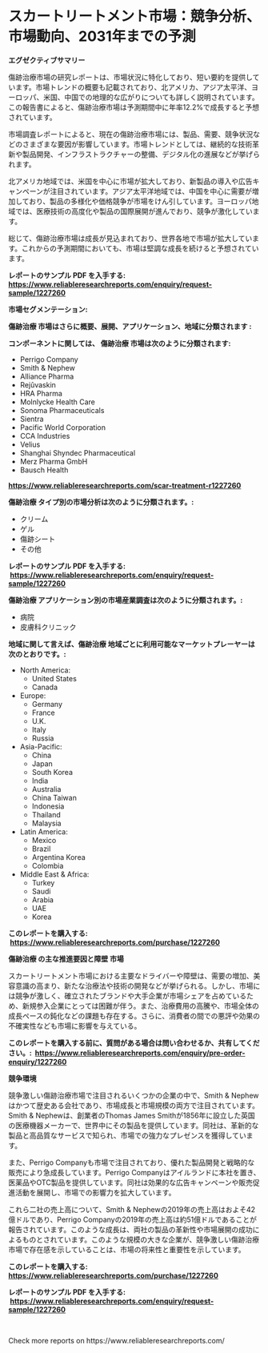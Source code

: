 <p><h1>スカートリートメント市場：競争分析、市場動向、2031年までの予測</h1></p><p><strong>エグゼクティブサマリー</strong></p>
<p><p>傷跡治療市場の研究レポートは、市場状況に特化しており、短い要約を提供しています。市場トレンドの概要も記載されており、北アメリカ、アジア太平洋、ヨーロッパ、米国、中国での地理的な広がりについても詳しく説明されています。この報告書によると、傷跡治療市場は予測期間中に年率12.2%で成長すると予想されています。</p><p>市場調査レポートによると、現在の傷跡治療市場には、製品、需要、競争状況などのさまざまな要因が影響しています。市場トレンドとしては、継続的な技術革新や製品開発、インフラストラクチャーの整備、デジタル化の進展などが挙げられます。</p><p>北アメリカ地域では、米国を中心に市場が拡大しており、新製品の導入や広告キャンペーンが注目されています。アジア太平洋地域では、中国を中心に需要が増加しており、製品の多様化や価格競争が市場をけん引しています。ヨーロッパ地域では、医療技術の高度化や製品の国際展開が進んでおり、競争が激化しています。</p><p>総じて、傷跡治療市場は成長が見込まれており、世界各地で市場が拡大しています。これからの予測期間においても、市場は堅調な成長を続けると予想されています。</p></p>
<p><strong>レポートのサンプル PDF を入手する: <a href="https://www.reliableresearchreports.com/enquiry/request-sample/1227260">https://www.reliableresearchreports.com/enquiry/request-sample/1227260</a></strong></p>
<p><strong>市場セグメンテーション:</strong></p>
<p><strong> 傷跡治療 市場はさらに概要、展開、アプリケーション、地域に分類されます :</strong></p>
<p><strong>コンポーネントに関しては、 傷跡治療 市場は次のように分類されます: &nbsp;</strong></p>
<p><ul><li>Perrigo Company</li><li>Smith & Nephew</li><li>Alliance Pharma</li><li>Rejûvaskin</li><li>HRA Pharma</li><li>Molnlycke Health Care</li><li>Sonoma Pharmaceuticals</li><li>Sientra</li><li>Pacific World Corporation</li><li>CCA Industries</li><li>Velius</li><li>Shanghai Shyndec Pharmaceutical</li><li>Merz Pharma GmbH</li><li>Bausch Health</li></ul></p>
<p><strong><a href="https://www.reliableresearchreports.com/scar-treatment-r1227260">https://www.reliableresearchreports.com/scar-treatment-r1227260</a></strong></p>
<p><strong> 傷跡治療 タイプ別の市場分析は次のように分類されます。:</strong></p>
<p><ul><li>クリーム</li><li>ゲル</li><li>傷跡シート</li><li>その他</li></ul></p>
<p><strong>レポートのサンプル PDF を入手する: &nbsp;<a href="https://www.reliableresearchreports.com/enquiry/request-sample/1227260">https://www.reliableresearchreports.com/enquiry/request-sample/1227260</a></strong></p>
<p><strong> 傷跡治療 アプリケーション別の市場産業調査は次のように分類されます。:</strong></p>
<p><ul><li>病院</li><li>皮膚科クリニック</li></ul></p>
<p><strong>地域に関して言えば、傷跡治療 地域ごとに利用可能なマーケットプレーヤーは次のとおりです。:</strong></p>
<p><ul>
    <li>
        North America:
        <ul>
            <li>United States</li>
            <li>Canada</li>
        </ul>
    </li>
    <li>
        Europe:
        <ul>
            <li>Germany</li>
            <li>France</li>
            <li>U.K.</li>
            <li>Italy</li>
            <li>Russia</li>
        </ul>
    </li>
    <li>
        Asia-Pacific:
        <ul>
            <li>China</li>
            <li>Japan</li>
            <li>South Korea</li>
            <li>India</li>
            <li>Australia</li>
            <li>China Taiwan</li>
            <li>Indonesia</li>
            <li>Thailand</li>
            <li>Malaysia</li>
        </ul>
    </li>
    <li>
        Latin America:
        <ul>
            <li>Mexico</li>
            <li>Brazil</li>
            <li>Argentina Korea</li>
            <li>Colombia</li>
        </ul>
    </li>
    <li>
        Middle East & Africa:
        <ul>
            <li>Turkey</li>
            <li>Saudi</li>
            <li>Arabia</li>
            <li>UAE</li>
            <li>Korea</li>
        </ul>
    </li>
    </ul></p>
<p><strong>このレポートを購入する: &nbsp;<a href="https://www.reliableresearchreports.com/purchase/1227260">https://www.reliableresearchreports.com/purchase/1227260</a></strong></p>
<p><strong>傷跡治療 の主な推進要因と障壁 市場</strong></p>
<p><p>スカートリートメント市場における主要なドライバーや障壁は、需要の増加、美容意識の高まり、新たな治療法や技術の開発などが挙げられる。しかし、市場には競争が激しく、確立されたブランドや大手企業が市場シェアを占めているため、新規参入企業にとっては困難が伴う。また、治療費用の高騰や、市場全体の成長ペースの鈍化などの課題も存在する。さらに、消費者の間での悪評や効果の不確実性なども市場に影響を与えている。</p></p>
<p><strong>このレポートを購入する前に、質問がある場合は問い合わせるか、共有してください。:&nbsp; <a href="https://www.reliableresearchreports.com/enquiry/pre-order-enquiry/1227260">https://www.reliableresearchreports.com/enquiry/pre-order-enquiry/1227260</a></strong></p>
<p><strong>競争環境</strong></p>
<p><p>競争激しい傷跡治療市場で注目されるいくつかの企業の中で、Smith & Nephewはかつて歴史ある会社であり、市場成長と市場規模の両方で注目されています。Smith & Nephewは、創業者のThomas James Smithが1856年に設立した英国の医療機器メーカーで、世界中にその製品を提供しています。同社は、革新的な製品と高品質なサービスで知られ、市場での強力なプレゼンスを獲得しています。</p><p>また、Perrigo Companyも市場で注目されており、優れた製品開発と戦略的な販売により急成長しています。Perrigo Companyはアイルランドに本社を置き、医薬品やOTC製品を提供しています。同社は効果的な広告キャンペーンや販売促進活動を展開し、市場での影響力を拡大しています。</p><p>これら二社の売上高について、Smith & Nephewの2019年の売上高はおよそ42億ドルであり、Perrigo Companyの2019年の売上高は約51億ドルであることが報告されています。このような成長は、両社の製品の革新性や市場展開の成功によるものとされています。このような規模の大きな企業が、競争激しい傷跡治療市場で存在感を示していることは、市場の将来性と重要性を示しています。</p></p>
<p><strong>このレポートを購入する: &nbsp; <a href="https://www.reliableresearchreports.com/purchase/1227260">https://www.reliableresearchreports.com/purchase/1227260</a></strong></p>
<p><strong>レポートのサンプル PDF を入手する: &nbsp;<a href="https://www.reliableresearchreports.com/enquiry/request-sample/1227260">https://www.reliableresearchreports.com/enquiry/request-sample/1227260</a></strong><strong></strong></p>
<p>&nbsp;</p>
<p>Check more reports on https://www.reliableresearchreports.com/</p>